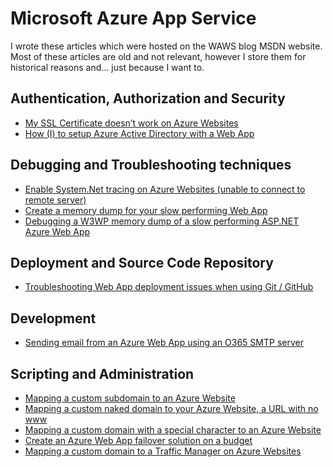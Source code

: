 # Microsoft Azure App Service 

I wrote these articles which were hosted on the WAWS blog MSDN website.  Most of these articles are old and not relevant, however I store them for historical reasons and... just because I want to.

## Authentication, Authorization and Security
+ [My SSL Certificate doesn’t work on Azure Websites][AAS1]
+ [How (I) to setup Azure Active Directory with a Web App][AAS2]

## Debugging and Troubleshooting techniques
+ [Enable System.Net tracing on Azure Websites (unable to connect to remote server)][DTT1]
+ [Create a memory dump for your slow performing Web App][DTT2]
+ [Debugging a W3WP memory dump of a slow performing ASP.NET Azure Web App][DTT3]

## Deployment and Source Code Repository
+ [Troubleshooting Web App deployment issues when using Git / GitHub][DSCR1]

## Development
+ [Sending email from an Azure Web App using an O365 SMTP server][DEV1]

## Scripting and Administration
+ [Mapping a custom subdomain to an Azure Website][SAA1]
+ [Mapping a custom naked domain to your Azure Website, a URL with no www][SAA2]
+ [Mapping a custom domain with a special character to an Azure Website][SAA3]
+ [Create an Azure Web App failover solution on a budget][SAA4]
+ [Mapping a custom domain to a Traffic Manager on Azure Websites][SAA5]


[AAS1]: 2014/2014-12-my-ssl-certificate-doesnt-work-on-azure-websites.md
[AAS2]: 2015/2015-04-how-i-to-setup-azure-active-directory-with-a-web-app.md

[DTT1]: 2014/2014-11-enable-system-net-tracing-on-azure-websites-unable-to-connect-to-remote-server.md
[DTT2]: 2015/2015-07-create-a-memory-dump-for-your-slow-performing-web-app.md
[DTT3]: 2015/2015-07-debugging-a-w3wp-memory-dump-of-a-slow-performing-asp-net-azure-web-app.md

[DSCR1]: 2015/2015-08-troubleshooting-web-app-deployment-issues-when-using-git-github.md

[DEV1]: 2015/2015-10-sending-email-from-an-azure-web-app-using-an-o365-smtp-server.md

[SAA1]: 2014/2014-10-mapping-a-custom-subdomain-to-an-azure-website.md
[SAA2]: 2014/2014-10-mapping-a-custom-naked-domain-to-your-azure-website-a-url-with-no-www.md
[SAA3]: 2014/2014-10-mapping-a-custom-domain-with-a-special-character-to-an-azure-website.md
[SAA4]: 2015/2015-06-create-an-azure-web-app-failover-solution-on-a-budget.md
[SAA5]: 2014/2014-09-mapping-a-custom-domain-to-a-traffic-manager-on-azure-websites.md
